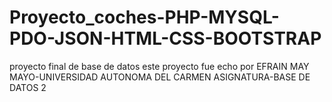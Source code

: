 # Proyecto_coches-PHP-MYSQL-PDO-JSON-HTML-CSS-BOOTSTRAP
proyecto final de base de datos 
este proyecto fue echo por
EFRAIN MAY MAYO-UNIVERSIDAD AUTONOMA DEL CARMEN
ASIGNATURA-BASE DE DATOS 2

